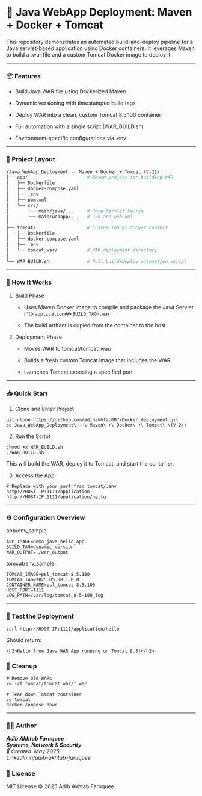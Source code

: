 # 🚀 Java WebApp Deployment: Maven + Docker + Tomcat

This repository demonstrates an automated build-and-deploy pipeline for a Java servlet-based application using Docker containers. It leverages Maven to build a .war file and a custom Tomcat Docker image to deploy it.

---

### 📦 Features

 - Build Java WAR file using Dockerized Maven

 - Dynamic versioning with timestamped build tags

 - Deploy WAR into a clean, custom Tomcat 8.5.100 container

 - Full automation with a single script (WAR_BUILD.sh)

 - Environment-specific configurations via .env

---

### 📁 Project Layout
```bash
/Java_WebApp_Deployment -- Maven + Docker + Tomcat (V-2)/
├── app/                      # Maven project for building WAR
│   ├── Dockerfile
│   ├── docker-compose.yaml
│   ├── .env
│   ├── pom.xml
│   └── src/
│       └── main/java/...     # Java Servlet source
│       └── main/webapp/...   # JSP and web.xml
│
├── tomcat/                   # Custom Tomcat Docker context
│   ├── Dockerfile
│   ├── docker-compose.yaml
│   ├── .env
│   └── tomcat_war/           # WAR deployment directory
│
└── WAR_BUILD.sh              # Full build+deploy automation script
```

---

### 🔨 How It Works

1. Build Phase

     - Uses Maven Docker image to compile and package the Java Servlet into ```application##<BUILD_TAG>.war```

     - The build artifact is copied from the container to the host

2. Deployment Phase

     - Moves WAR to tomcat/tomcat_war/

     - Builds a fresh custom Tomcat image that includes the WAR

     - Launches Tomcat exposing a specified port

---

### 📥 Quick Start

1. Clone and Enter Project
```
git clone https://github.com/adibakhtab007/Docker_deployment.git
cd Java_WebApp_Deployment\ --\ Maven\ +\ Docker\ +\ Tomcat\ \(V-2\)
```
2. Run the Script
```
chmod +x WAR_BUILD.sh
./WAR_BUILD.sh
```
This will build the WAR, deploy it to Tomcat, and start the container.

3. Access the App
```
# Replace with your port from tomcat/.env
http://HOST-IP:1111/application
http://HOST-IP:1111/application/hello
```
---

### ⚙️ Configuration Overview

app/env_sample
```
APP_IMAGE=demo_java_hello_app
BUILD_TAG=dynamic_version
WAR_OUTPUT=./war_output
```
tomcat/env_sample
```
TOMCAT_IMAGE=psl_tomcat-8.5.100
TOMCAT_TAG=2025.05.08.1.0.0
CONTAINER_NAME=psl_tomcat-8.5.100
HOST_PORT=1111
LOG_PATH=/var/log/tomcat_8-5-100_log
```
---

### 🧪 Test the Deployment

```curl http://HOST-IP:1111/application/hello```

Should return:

```<h2>Hello from Java WAR App running on Tomcat 8.5!</h2>```

### 🧼 Cleanup
```
# Remove old WARs
rm -rf tomcat/tomcat_war/*.war

# Tear down Tomcat container
cd tomcat
docker-compose down
```

---

### 👨‍💻 Author

_**Adib Akhtab Faruquee**_  
_**Systems, Network & Security**_  
_📅 Created: May 2025_  
_LinkedIn:in/adib-akhtab-faruquee_

### 📝 License

MIT License © 2025 Adib Akhtab Faruquee